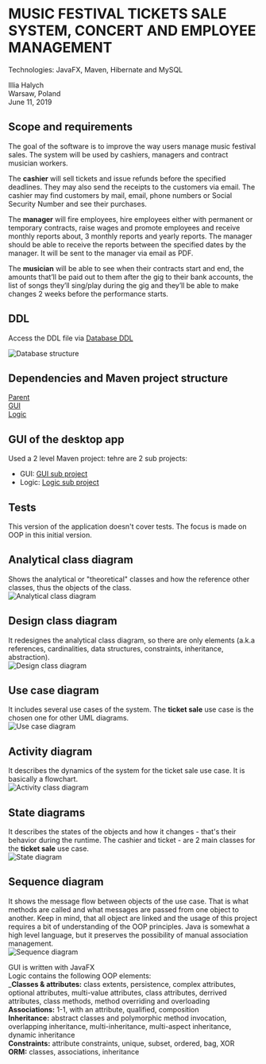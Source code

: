 # MUSIC FESTIVAL TICKETS SALE SYSTEM, CONCERT AND EMPLOYEE MANAGEMENT
Technologies: JavaFX, Maven, Hibernate and MySQL



Illia Halych  
Warsaw, Poland  
June 11, 2019  



## Scope and requirements
The goal of the software is to improve the way users manage music festival sales. The system will be used by cashiers, managers and contract musician workers.  

The **cashier** will sell tickets and issue refunds before the specified deadlines. They may also send the receipts to the customers via email. The cashier may find customers by mail, email, phone numbers or Social Security Number and see their purchases.  

The **manager** will fire employees, hire employees either with permanent or temporary contracts, raise wages and promote employees and receive monthly reports about, 3 monthly reports and yearly reports. The manager should be able to receive the reports between the specified dates by the manager. It will be sent to the manager via email as PDF.  

The **musician** will be able to see when their contracts start and end, the amounts that’ll be paid out to them after the gig to their bank accounts, the list of songs they’ll sing/play during the gig and they’ll be able to make changes 2 weeks before the performance starts.  



## DDL
Access the DDL file via [Database DDL](https://github.com/eli-halych/Ticketing-System/blob/master/DDLs.sql)  

![Database structure][database]  

## Dependencies and Maven project structure
[Parent](https://github.com/eli-halych/Ticketing-System/blob/master/pom.xml)  
[GUI](https://github.com/eli-halych/Ticketing-System/blob/master/gui/pom.xml)  
[Logic](https://github.com/eli-halych/Ticketing-System/blob/master/logic/pom.xml)  

## GUI of the desktop app
Used a 2 level Maven project: tehre are 2 sub projects:
- GUI: [GUI sub project](https://github.com/eli-halych/Ticketing-System/tree/master/gui)
- Logic: [Logic sub project](https://github.com/eli-halych/Ticketing-System/tree/master/logic)

## Tests
This version of the application doesn't cover tests. The focus is made on OOP in this initial version.



## Analytical class diagram
Shows the analytical or "theoretical" classes and how the reference other classes, thus the objects of the class.  
![Analytical class diagram][analytical_diagram]  

## Design class diagram
It redesignes the analytical class diagram, so there are only elements (a.k.a references, cardinalities, data structures, constraints, inheritance, abstraction).  
![Design class diagram][design_diagram]  

## Use case diagram
It includes several use cases of the system. The **ticket sale** use case is the chosen one for other UML diagrams.  
![Use case diagram][use_case_diagram]  

## Activity diagram
It describes the dynamics of the system for the ticket sale use case. It is basically a flowchart.  
![Activity class diagram][activity_diagram]  

## State diagrams
It describes the states of the objects and how it changes - that's their behavior during the runtime. The cashier and ticket - are 2 main classes for the **ticket sale** use case.  
![State diagram][state_diagram]  

## Sequence diagram
It shows the message flow between objects of the use case. That is what methods are called and what messages are passed from one object to another. Keep in mind, that all object are linked and the usage of this project requires a bit of understanding of the OOP principles. Java is somewhat a high level language, but it preserves the possibility of manual association management.  
![Sequence diagram][sequence_diagram]  



GUI is written with JavaFX  
Logic contains the following OOP elements:  
_**Classes & attributes:** class extents, persistence, complex attributes, optional attributes, multi-value attributes, class attributes, derrived attributes, class methods, method overriding and overloading  
**Associations:** 1-1, with an attribute, qualified, composition  
**Inheritance:** abstract classes and polymorphic method invocation, overlapping inheritance, multi-inheritance, multi-aspect inheritance, dynamic inheritance  
**Constraints:** attribute constraints, unique, subset, ordered, bag, XOR  
**ORM:** classes, associations, inheritance



[analytical_diagram]: https://gist.githubusercontent.com/eli-halych/3788ad557863a33c149608a75ee4191c/raw/0546c3ee35192d43ecec5e1846dd0d5c3e688a1e/Analytical_class_diagram.jpg "Analytical class diagram"

[design_diagram]: https://gist.githubusercontent.com/eli-halych/3788ad557863a33c149608a75ee4191c/raw/0546c3ee35192d43ecec5e1846dd0d5c3e688a1e/Design_class_diagram.jpg "Design class diagram"

[use_case_diagram]: https://gist.githubusercontent.com/eli-halych/3788ad557863a33c149608a75ee4191c/raw/0546c3ee35192d43ecec5e1846dd0d5c3e688a1e/Use_case_diagram.jpg "Use case diagram"

[activity_diagram]: https://gist.githubusercontent.com/eli-halych/3788ad557863a33c149608a75ee4191c/raw/0546c3ee35192d43ecec5e1846dd0d5c3e688a1e/Activity_diagram.jpg "Activity class diagram"

[state_diagram]: https://gist.githubusercontent.com/eli-halych/3788ad557863a33c149608a75ee4191c/raw/0546c3ee35192d43ecec5e1846dd0d5c3e688a1e/State_diagram.jpg "State diagram"

[sequence_diagram]: https://gist.githubusercontent.com/eli-halych/3788ad557863a33c149608a75ee4191c/raw/0546c3ee35192d43ecec5e1846dd0d5c3e688a1e/Sequence_Diagram.jpg "Sequence diagram"

[database]: https://gist.githubusercontent.com/eli-halych/3788ad557863a33c149608a75ee4191c/raw/08f0fc38d4c27fe1ce5088e747a8c82798d3910b/Database_structure.jpg "Database structure"
